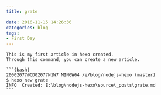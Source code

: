 ```yaml
---
title: grate 

date: 2016-11-15 14:26:36 
categories: blog
tags:
- First Day 
---
```

    This is my first article in hexo created.
    Through this command, you can create a new article.

    ```{bash}
	20002077@CD02077N1W7 MINGW64 /e/blog/nodejs-hexo (master)
	$ hexo new grate 
	INFO  Created: E:\blog\nodejs-hexo\source\_posts\grate.md
    ```